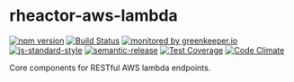 # rheactor-aws-lambda

[![npm version](https://img.shields.io/npm/v/@resourcefulhumans/rheactor-aws-lambda.svg)](https://www.npmjs.com/package/@resourcefulhumans/rheactor-aws-lambda)
[![Build Status](https://travis-ci.org/ResourcefulHumans/rheactor-aws-lambda.svg?branch=master)](https://travis-ci.org/ResourcefulHumans/rheactor-aws-lambda)
[![monitored by greenkeeper.io](https://img.shields.io/badge/greenkeeper.io-monitored-brightgreen.svg)](http://greenkeeper.io/) 
[![js-standard-style](https://img.shields.io/badge/code%20style-standard-brightgreen.svg)](http://standardjs.com/)
[![semantic-release](https://img.shields.io/badge/semver-semantic%20release-e10079.svg)](https://github.com/semantic-release/semantic-release)
[![Test Coverage](https://codeclimate.com/github/ResourcefulHumans/rheactor-aws-lambda/badges/coverage.svg)](https://codeclimate.com/github/ResourcefulHumans/rheactor-aws-lambda/coverage)
[![Code Climate](https://codeclimate.com/github/ResourcefulHumans/rheactor-aws-lambda/badges/gpa.svg)](https://codeclimate.com/github/ResourcefulHumans/rheactor-aws-lambda)

Core components for RESTful AWS lambda endpoints.
